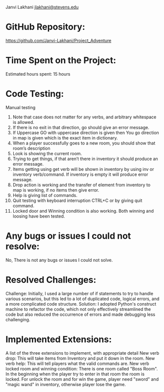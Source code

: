 Janvi Lakhani jlakhani@stevens.edu

# GitHub Repository:

https://github.com/Janvi-Lakhani/Project_Adventure

# Time Spent on the Project:

Estimated hours spent: 15 hours

# Code Testing:

Manual testing

1. Note that case does not matter for any verbs, and arbitrary whitespace is allowed.
2. If there is no exit in that direction, go should give an error message.
3. If Uppercase GO with uppercase direction is given then You go direction in map is given which is the exact item in dictionary.
4. When a player successfully goes to a new room, you should show that room’s description
5. Look is showing the current room.
6. Trying to get things, if that aren’t there in inventory it should produce an error message.
7. Items getting using get verb will be shown in inventory by using inv or inventory verb/command. If inventory is empty it will produce error message.
8. Drop action is working and the transfer of element from inventory to map is working, if no items then give error.
9. Help is giving list of commands.
10. Quit testing with keyboard interruption CTRL+C or by giving quit command.
11. Locked door and Winning condition is also working. Both winning and loosing have been tested.

# Any bugs or issues I could not resolve:

No, There is not any bugs or issues I could not solve.

# Resolved Challenges:

Challenge: Initially, I used a large number of if statements to try to handle various scenarios, but this led to a lot of duplicated code, logical errors, and a more complicated code structure.
Solution: I adopted Python's construct machine to refactor the code, which not only effectively streamlined the code but also reduced the occurrence of errors and made debugging less challenging.

# Implemented Extensions:

A list of the three extensions to implement, with appropriate detail
New verb drop: This will take items from Inventory and put it down in the room.
New verb help: This will tell players what the valid commands are.
New verb locked room and winning condition: There is one room called "Boss Room". In the beginning when the player try to enter in that room the room is locked. For unlock the room and for win the game, player need "sword" and "magic wand" in inventory, otherwise player lose the game.
